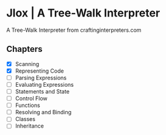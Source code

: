 # Jlox | A Tree-Walk Interpreter
A Tree-Walk Interpreter from craftinginterpreters.com

## Chapters
- [x] Scanning
- [x] Representing Code
- [ ] Parsing Expressions
- [ ] Evaluating Expressions
- [ ] Statements and State
- [ ] Control Flow
- [ ] Functions
- [ ] Resolving and Binding
- [ ] Classes
- [ ] Inheritance
